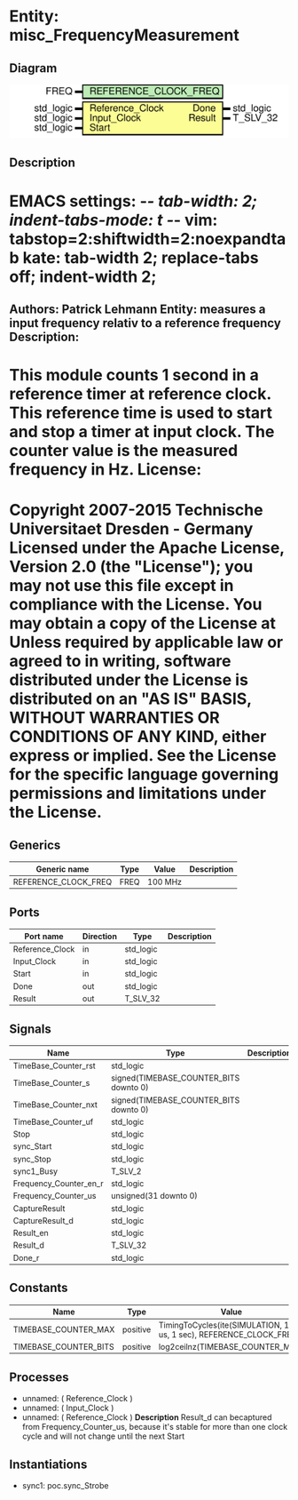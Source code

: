# Entity: misc_FrequencyMeasurement

## Diagram

![Diagram](misc_FrequencyMeasurement.svg "Diagram")
## Description

EMACS settings: -*-  tab-width: 2; indent-tabs-mode: t -*-
vim: tabstop=2:shiftwidth=2:noexpandtab
kate: tab-width 2; replace-tabs off; indent-width 2;
=============================================================================
Authors:					Patrick Lehmann
Entity:					measures a input frequency relativ to a reference frequency
Description:
-------------------------------------
This module counts 1 second in a reference timer at reference clock. This
reference time is used to start and stop a timer at input clock. The counter
value is the measured frequency in Hz.
License:
=============================================================================
Copyright 2007-2015 Technische Universitaet Dresden - Germany
Licensed under the Apache License, Version 2.0 (the "License");
you may not use this file except in compliance with the License.
You may obtain a copy of the License at
Unless required by applicable law or agreed to in writing, software
distributed under the License is distributed on an "AS IS" BASIS,
WITHOUT WARRANTIES OR CONDITIONS OF ANY KIND, either express or implied.
See the License for the specific language governing permissions and
limitations under the License.
=============================================================================
## Generics

| Generic name         | Type | Value   | Description |
| -------------------- | ---- | ------- | ----------- |
| REFERENCE_CLOCK_FREQ | FREQ | 100 MHz |             |
## Ports

| Port name       | Direction | Type      | Description |
| --------------- | --------- | --------- | ----------- |
| Reference_Clock | in        | std_logic |             |
| Input_Clock     | in        | std_logic |             |
| Start           | in        | std_logic |             |
| Done            | out       | std_logic |             |
| Result          | out       | T_SLV_32  |             |
## Signals

| Name                   | Type                                   | Description |
| ---------------------- | -------------------------------------- | ----------- |
| TimeBase_Counter_rst   | std_logic                              |             |
| TimeBase_Counter_s     | signed(TIMEBASE_COUNTER_BITS downto 0) |             |
| TimeBase_Counter_nxt   | signed(TIMEBASE_COUNTER_BITS downto 0) |             |
| TimeBase_Counter_uf    | std_logic                              |             |
| Stop                   | std_logic                              |             |
| sync_Start             | std_logic                              |             |
| sync_Stop              | std_logic                              |             |
| sync1_Busy             | T_SLV_2                                |             |
| Frequency_Counter_en_r | std_logic                              |             |
| Frequency_Counter_us   | unsigned(31 downto 0)                  |             |
| CaptureResult          | std_logic                              |             |
| CaptureResult_d        | std_logic                              |             |
| Result_en              | std_logic                              |             |
| Result_d               | T_SLV_32                               |             |
| Done_r                 | std_logic                              |             |
## Constants

| Name                  | Type     | Value                                                                | Description |
| --------------------- | -------- | -------------------------------------------------------------------- | ----------- |
| TIMEBASE_COUNTER_MAX  | positive |  TimingToCycles(ite(SIMULATION, 10 us, 1 sec), REFERENCE_CLOCK_FREQ) |             |
| TIMEBASE_COUNTER_BITS | positive |  log2ceilnz(TIMEBASE_COUNTER_MAX)                                    |             |
## Processes
- unnamed: ( Reference_Clock )
- unnamed: ( Input_Clock )
- unnamed: ( Reference_Clock )
**Description**
Result_d can becaptured from Frequency_Counter_us, because it's stable
for more than one clock cycle and will not change until the next Start

## Instantiations

- sync1: poc.sync_Strobe
